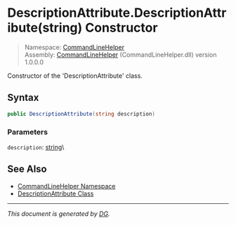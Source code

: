 ﻿# DescriptionAttribute.DescriptionAttribute(string) Constructor

> Namespace: [CommandLineHelper](_toc.CommandLineHelper.md#commandlinehelper-namespace)\
> Assembly: [CommandLineHelper](_toc.CommandLineHelper.md) (CommandLineHelper.dll) version 1.0.0.0

Constructor of the 'DescriptionAttribute' class.

## Syntax

```csharp
public DescriptionAttribute(string description)
```

### Parameters

`description`: [string](https://docs.microsoft.com/en-us/dotnet/api/system.string)\


## See Also

- [CommandLineHelper Namespace](_toc.CommandLineHelper.md#commandlinehelper-namespace)
- [DescriptionAttribute Class](CommandLineHelper.DescriptionAttribute.md)

---

_This document is generated by [DG](https://github.com/Khojasteh/dg)._
